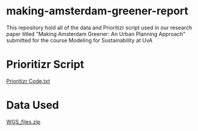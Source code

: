 # making-amsterdam-greener-report
This repository hold all of the data and Prioritizr script used in our research paper titled "Making Amsterdam Greener: An Urban Planning Approach" submitted for the course Modeling for Sustainability at UvA


# Prioritizr Script
[Prioritizr Code.txt](https://github.com/gabriela-perez11/gabriela-perez11.io/files/10239925/Prioritizr.Code.txt)


# Data Used
[WGS_files.zip](https://github.com/gabriela-perez11/gabriela-perez11.io/files/10239908/WGS_files.zip)
